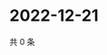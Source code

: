 # 2022-12-21

共 0 条

<!-- BEGIN WEIBO -->
<!-- 最后更新时间 Wed Dec 21 2022 23:14:32 GMT+0800 (China Standard Time) -->

<!-- END WEIBO -->
